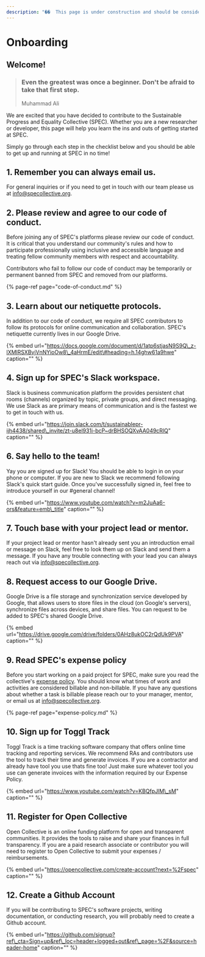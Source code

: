 ```yaml
---
description: "��  This page is under construction and should be considered incomplete. \U0001F6A7"
---
```


# Onboarding

## Welcome!

> ### Even the greatest was once a beginner. Don't be afraid to take that first step.
>
> Muhammad Ali

We are excited that you have decided to contribute to the Sustainable Progress and Equality Collective \(SPEC\). Whether you are a new researcher or developer, this page will help you learn the ins and outs of getting started at SPEC.

Simply go through each step in the checklist below and you should be able to get up and running at SPEC in no time!

## 1. Remember you can always email us.

For general inquiries or if you need to get in touch with our team please us at [info@specollective.org](mailto:info@specollective.org).

## 2. Please review and agree to our code of conduct.

Before joining any of SPEC's platforms please review our code of conduct. It is critical that you understand our community's rules and how to participate professionally using inclusive and accessible language and treating fellow community members with respect and accountability.

Contributors who fail to follow our code of conduct may be temporarily or permanent banned from SPEC and removed from our platforms.

{% page-ref page="code-of-conduct.md" %}

## 3. Learn about our netiquette protocols.

In addition to our code of conduct, we require all SPEC contributors to follow its protocols for online communication and collaboration. SPEC's netiquette currently lives in our Google Drive.

{% embed url="https://docs.google.com/document/d/1atp6stjasN9S9Q\_z-lXMlRSXBvjVnNYioOw8\_4aHrmE/edit\#heading=h.14ghw61a9hwe" caption="" %}

## 4. Sign up for SPEC's Slack workspace.

Slack is business communication platform the provides persistent chat rooms \(channels\) organized by topic, private groups, and direct messaging. We use Slack as are primary means of communication and is the fastest we to get in touch with us.

{% embed url="https://join.slack.com/t/sustainablepr-ijh4438/shared\_invite/zt-u8el931i-bcP~drBHSOQXvAA049cRlQ" caption="" %}

## 6. Say hello to the team!

Yay you are signed up for Slack! You should be able to login in on your phone or computer. If you are new to Slack we recommend following Slack's quick start guide. Once you've successfully signed in, feel free to introduce yourself in our \#general channel!

{% embed url="https://www.youtube.com/watch?v=m2JuAa6-ors&feature=emb\_title" caption="" %}

## 7. Touch base with your project lead or mentor.

If your project lead or mentor hasn't already sent you an introduction email or message on Slack, feel free to look them up on Slack and send them a message. If you have any trouble connecting with your lead you can always reach out via [info@specollective.org](mailto:info@specollective.org).

## 8. Request access to our Google Drive.

Google Drive is a file storage and synchronization service developed by Google, that allows users to store files in the cloud \(on Google's servers\), synchronize files across devices, and share files. You can request to be added to SPEC's shared Google Drive.

{% embed url="https://drive.google.com/drive/folders/0AHz8ukOC2rQdUk9PVA" caption="" %}

## 9. Read SPEC's expense policy

Before you start working on a paid project for SPEC, make sure you read the collective's [expense policy](expense-policy.md). You should know what times of work and activities are considered billable and non-billable. If you have any questions about whether a task is billable please reach our to your manager, mentor, or email us at [info@specollective.org](mailto:info@specollective.org).

{% page-ref page="expense-policy.md" %}

## 10. Sign up for Toggl Track

Toggl Track is a time tracking software company that offers online time tracking and reporting services. We recommend RAs and contributors use the tool to track their time and generate invoices. If you are a contractor and already have tool you use thats fine too! Just make sure whatever tool you use can generate invoices with the information required by our Expense Policy.

{% embed url="https://www.youtube.com/watch?v=KBQfpJlM\_sM" caption="" %}

## 11. Register for Open Collective

Open Collective is an online funding platform for open and transparent communities. It provides the tools to raise and share your finances in full transparency. If you are a paid research associate or contributor you will need to register to Open Collective to submit your expenses / reimbursements.

{% embed url="https://opencollective.com/create-account?next=%2Fspec" caption="" %}

## 12. Create a Github Account

If you will be contributing to SPEC's software projects, writing documentation, or conducting research, you will probably need to create a Github account.

{% embed url="https://github.com/signup?ref\_cta=Sign+up&ref\_loc=header+logged+out&ref\_page=%2F&source=header-home" caption="" %}

